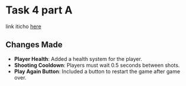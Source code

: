 # Task 4 part A

link iticho [here](https://oreldayan.itch.io/task4a)

## Changes Made

- **Player Health**: Added a health system for the player.
- **Shooting Cooldown**: Players must wait 0.5 seconds between shots.
- **Play Again Button**: Included a button to restart the game after game over.
